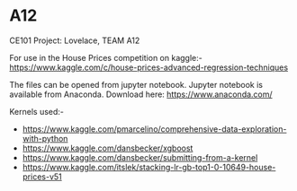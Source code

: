 # A12

CE101 Project: Lovelace, TEAM A12

For use in the House Prices competition on kaggle:- https://www.kaggle.com/c/house-prices-advanced-regression-techniques

The files can be opened from jupyter notebook. Jupyter notebook is available from Anaconda. Download here: https://www.anaconda.com/

Kernels used:-

- https://www.kaggle.com/pmarcelino/comprehensive-data-exploration-with-python
- https://www.kaggle.com/dansbecker/xgboost
- https://www.kaggle.com/dansbecker/submitting-from-a-kernel
- https://www.kaggle.com/itslek/stacking-lr-gb-top1-0-10649-house-prices-v51
